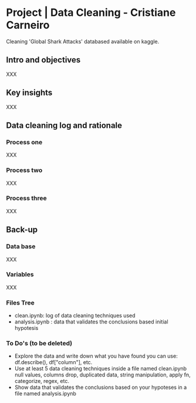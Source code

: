 # Project |  Data Cleaning  -  Cristiane Carneiro 

Cleaning 'Global Shark Attacks' databased available on kaggle. 

## Intro and objectives 

XXX

## Key insights 

XXX

## Data cleaning log and rationale 

### Process one 

XXX

### Process two  

XXX

### Process three

XXX

## Back-up 

### Data base 

XXX

### Variables 

XXX

### Files Tree 
- clean.ipynb: log of data cleaning techniques used
- analysis.ipynb : data that validates the conclusions based initial hypotesis

### To Do's (to be deleted)
- Explore the data and write down what you have found you can use: df.describe(), df["column"], etc.
- Use at least 5 data cleaning techniques inside a file named clean.ipynb null values, columns drop, duplicated data, string manipulation, apply fn, categorize, regex, etc.
- Show data that validates the conclusions based on your hypoteses in a file named analysis.ipynb 
